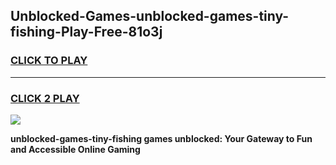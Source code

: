 
## Unblocked-Games-unblocked-games-tiny-fishing-Play-Free-81o3j
<h3>
<a href="https://premium76.site?title=unblocked-games-tiny-fishing&ref=23A">CLICK TO PLAY</a></h3>
<hr>

<h3>
<a href="https://premium76.site?title=unblocked-games-tiny-fishing&ref=23A">CLICK 2 PLAY</a>
  
</h3>

<a href="https://premium76.site?title=unblocked-games-tiny-fishing&ref=23A"><img src="https://clearcache.store/games.png"></a>


**unblocked-games-tiny-fishing games unblocked: Your Gateway to Fun and Accessible Online Gaming**
